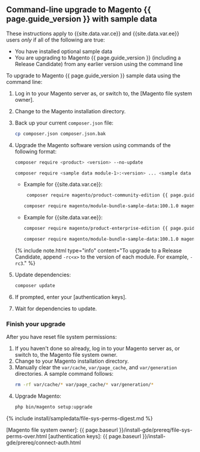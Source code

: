 ## Command-line upgrade to Magento {{ page.guide_version }} with sample data

These instructions apply to {{site.data.var.ce}} and {{site.data.var.ee}} users *only* if all of the following are true:

*	You have installed optional sample data
*	You are upgrading to Magento {{ page.guide_version }} (including a Release Candidate) from any earlier version using the command line

To upgrade to Magento {{ page.guide_version }} sample data using the command line:

1. Log in to your Magento server as, or switch to, the [Magento file system owner].
1. Change to the Magento installation directory.
1. Back up your current `composer.json` file:
   ```bash
   cp composer.json composer.json.bak
   ```
1. Upgrade the Magento software version using commands of the following format:
   ```bash
   composer require <product> <version> --no-update
   ```
   ```bash
   composer require <sample data module-1>:<version> ... <sample data module-n>:<version> --no-update
   ```
   - Example for {{site.data.var.ce}}:
     ```bash
      composer require magento/product-community-edition {{ page.guide_version }}.0 --no-update
      ```
      ```bash
      composer require magento/module-bundle-sample-data:100.1.0 magento/module-widget-sample-data:100.1.0 magento/module-theme-sample-data:100.1.0 magento/module-catalog-sample-data:100.1.0 magento/module-customer-sample-data:100.1.0 magento/module-cms-sample-data:100.1.0  magento/module-catalog-rule-sample-data:100.1.0 magento/module-sales-rule-sample-data:100.1.0 magento/module-review-sample-data:100.1.0 magento/module-tax-sample-data:100.1.0 magento/module-sales-sample-data:100.1.0 magento/module-grouped-product-sample-data:100.1.0 magento/module-downloadable-sample-data:100.1.0 magento/module-msrp-sample-data:100.1.0 magento/module-configurable-sample-data:100.1.0 magento/module-product-links-sample-data:100.1.0 magento/module-wishlist-sample-data:100.1.0 magento/module-swatches-sample-data:100.1.0 magento/sample-data-media:100.1.0 magento/module-offline-shipping-sample-data:100.1.0 --no-update 
      ```
   - Example for {{site.data.var.ee}}:
     ```bash
     composer require magento/product-enterprise-edition {{ page.guide_version }}.0 --no-update
     ```
     ```bash
     composer require magento/module-bundle-sample-data:100.1.0 magento/module-widget-sample-data:100.1.0 magento/module-theme-sample-data:100.1.0 magento/module-catalog-sample-data:100.1.0 magento/module-customer-sample-data:100.1.0 magento/module-cms-sample-data:100.1.0  magento/module-catalog-rule-sample-data:100.1.0 magento/module-sales-rule-sample-data:100.1.0 magento/module-review-sample-data:100.1.0 magento/module-tax-sample-data:100.1.0 magento/module-sales-sample-data:100.1.0 magento/module-grouped-product-sample-data:100.1.0 magento/module-downloadable-sample-data:100.1.0 magento/module-msrp-sample-data:100.1.0 magento/module-configurable-sample-data:100.1.0 magento/module-product-links-sample-data:100.1.0 magento/module-wishlist-sample-data:100.1.0 magento/module-swatches-sample-data:100.1.0 magento/sample-data-media:100.1.0 magento/module-offline-shipping-sample-data:100.1.0 magento/module-gift-card-sample-data:100.1.0 magento/module-customer-balance-sample-data:100.1.0 magento/module-target-rule-sample-data:100.1.0 magento/module-gift-registry-sample-data:100.1.0 magento/module-multiple-wishlist-sample-data:100.1.0 --no-update
     ```
      
   {% include note.html
      type="info"
	  content="To upgrade to a Release Candidate, append `-rc<x>` to the version of each module. For example, `-rc3`."
	%}

1.	Update dependencies:
	```bash
	composer update
	```
1.	If prompted, enter your [authentication keys].
1.	Wait for dependencies to update.

### Finish your upgrade

After you have reset file system permissions:

1.	If you haven't done so already, log in to your Magento server as, or switch to, the Magento file system owner.
1.	Change to your Magento installation directory.
1.	Manually clear the `var/cache`, `var/page_cache`, and `var/generation` directories.
	A sample command follows:
    ```bash
	rm -rf var/cache/* var/page_cache/* var/generation/*
	```
1.	Upgrade Magento:
    ```bash
	php bin/magento setup:upgrade
	```
	
{% include install/sampledata/file-sys-perms-digest.md %}

<!-- Link definitions -->
[Magento file system owner]: {{ page.baseurl }}/install-gde/prereq/file-sys-perms-over.html
[authentication keys]: {{ page.baseurl }}/install-gde/prereq/connect-auth.html
